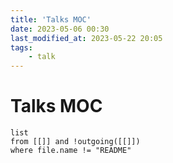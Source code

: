 ```yaml
---
title: 'Talks MOC'
date: 2023-05-06 00:30
last_modified_at: 2023-05-22 20:05
tags:
    - talk
---
```


# Talks MOC

```dataview
list
from [[]] and !outgoing([[]])
where file.name != "README"
```
